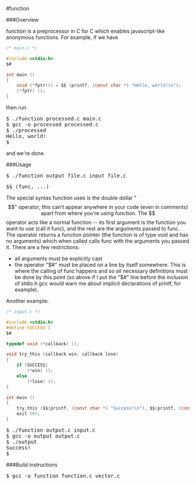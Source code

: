 #function

###Overview

function is a preprocessor in C for C which enables javascript-like anonymous functions. For example, if we have

```C
/* main.c */

#include <stdio.h>
$#

int main ()
{
	void (*fptr)() = $$ (printf, (const char *) "Hello, world!\n");
	(*fptr) ();
}
```

then run

<pre>$ ./function processed.c main.c
$ gcc -o processed processed.c
$ ./processed
Hello, world!
$ </pre>

and we're done.

###Usage

<pre>$ ./function output_file.c input_file.c</pre>

<pre>$$ (func, ...)</pre>

The special syntax function uses is the double dollar "$$" operator; this can't appear anywhere in your code (even in comments) apart from where you're using function. The $$ operator acts like a normal function -- its first argument is the function you want to use (call it func), and the rest are the arguments passed to func. The operator returns a function pointer (the function is of type void and has no arguments) which when called calls func with the arguments you passed it. There are a few restrictions:

 * all arguments must be explicitly cast
 * the operator "$#" must be placed on a line by itself somewhere. This is where the calling of func happens and so all necessary definitions must be done by this point (so above if I put the "$#" line before the inclusion of stdio.h gcc would warn me about implicit declarations of printf, for example).

Another example:

```C
/* input.c */

#include <stdio.h>
#define SUCCESS 1
$#

typedef void (*callback) ();

void try_this (callback win, callback lose)
{
	if (SUCCESS)
		(*win) ();
	else
		(*lose) ();
}

int main ()
{
	try_this ($$(printf, (const char *) "Success!\n"), $$(printf, (const char *) "Failure.\n"));
	exit (0);
}
```

<pre>$ ./function output.c input.c
$ gcc -o output output.c
$ ./output
Success!
$ </pre>

###Build instructions

<pre>$ gcc -o function function.c vector.c</pre>

